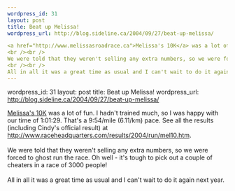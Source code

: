 ```yaml
--- 
wordpress_id: 31
layout: post
title: Beat up Melissa!
wordpress_url: http://blog.sideline.ca/2004/09/27/beat-up-melissa/

<a href="http://www.melissasroadrace.ca">Melissa's 10K</a> was a lot of fun.  I hadn't trained much, so I was happy with our time of 1:01:29.  That's a 9:54/mile  (6.11/km) pace.  See all the results (including Cindy's official result) at <a href="http://www.raceheadquarters.com/results/2004/run/mel10.htm">http://www.raceheadquarters.com/results/2004/run/mel10.htm</a>.
<br /><br />
We were told that they weren't selling any extra numbers, so we were forced to ghost run the race.  Oh well - it's tough to pick out a couple of cheaters in a race of 3000 people!
<br /><br />
All in all it was a great time as usual and I can't wait to do it again next year.
--- 
```

wordpress_id: 31
layout: post
title: Beat up Melissa!
wordpress_url: http://blog.sideline.ca/2004/09/27/beat-up-melissa/

<a href="http://www.melissasroadrace.ca">Melissa's 10K</a> was a lot of fun.  I hadn't trained much, so I was happy with our time of 1:01:29.  That's a 9:54/mile  (6.11/km) pace.  See all the results (including Cindy's official result) at <a href="http://www.raceheadquarters.com/results/2004/run/mel10.htm">http://www.raceheadquarters.com/results/2004/run/mel10.htm</a>.
<br /><br />
We were told that they weren't selling any extra numbers, so we were forced to ghost run the race.  Oh well - it's tough to pick out a couple of cheaters in a race of 3000 people!
<br /><br />
All in all it was a great time as usual and I can't wait to do it again next year.
